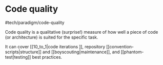 # Code quality
#tech/paradigm/code-quality 

Code quality is a qualitative (surprise!) measure of how well a piece of code (or architecture) is suited for the specific task. 

It can cover [[10_to_1|code iterations ]], repository [[convention-scripts|structure]] and [[boyscouting|maintenance]], and [[phantom-test|testing]] best practices. 
